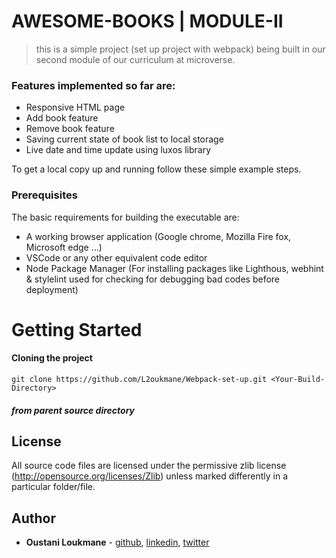 # AWESOME-BOOKS | MODULE-II

> this is a simple project (set up project with webpack) being built in our second module of our curriculum at microverse.


### Features implemented so far are:

- Responsive HTML page
- Add book feature
- Remove book feature
- Saving current state of book list to local storage
- Live date and time update using luxos library


To get a local copy up and running follow these simple example steps.

### Prerequisites

The basic requirements for building the executable are:

- A working browser application (Google chrome, Mozilla Fire fox, Microsoft edge ...)
- VSCode or any other equivalent code editor
- Node Package Manager (For installing packages like Lighthous, webhint & stylelint used for checking for debugging bad codes before deployment)

# Getting Started

#### Cloning the project

```
git clone https://github.com/L2oukmane/Webpack-set-up.git <Your-Build-Directory>
```


##### from parent source directory

## License

All source code files are licensed under the permissive zlib license
(http://opensource.org/licenses/Zlib) unless marked differently in a particular folder/file.

## Author

- **Oustani Loukmane** - [github](https://github.com/L2oukmane), [linkedin](https://www.linkedin.com/in/loukmane-oustani-221668211/), [twitter](https://twitter.com/LoukmaneOustani)
